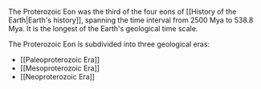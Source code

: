 The Proterozoic Eon was the third of the four eons of [[History of the Earth|Earth's history]], spanning the time interval from 2500 Mya to 538.8 Mya. It is the longest of the Earth's geological time scale.

The Proterozoic Eon is subdivided into three geological eras:

- [[Paleoproterozoic Era]]
- [[Mesoproterozoic Era]]
- [[Neoproterozoic Era]]